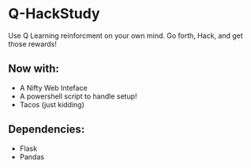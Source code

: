# Q-HackStudy
 Use Q Learning reinforcment on your own mind. Go forth, Hack,  and get those rewards!

 ## Now with:
  -  A Nifty Web Inteface
  -  A powershell script to handle setup!
  -  Tacos (just kidding)
 
 ## Dependencies:
  - Flask
  - Pandas
